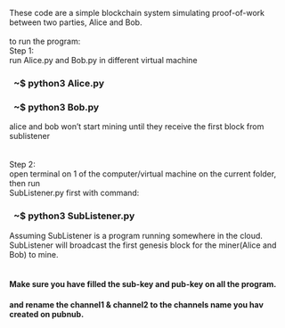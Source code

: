 These code are a simple blockchain system simulating proof-of-work between two parties, Alice and Bob.<br/>
<br/>
to run the program:<br/>
Step 1:<br/>
run Alice.py and Bob.py in different virtual machine<br/>
<h3>&nbsp; ~$ python3 Alice.py<br/></h3>
<h3>&nbsp; ~$ python3 Bob.py<br/></h3>
alice and bob won’t start mining until they receive the first block from sublistener<br/>
<br/>
<br/>
Step 2:<br/>
open terminal on 1 of the computer/virtual machine on the current folder, then run<br/>
SubListener.py first with command:<br/>
<h3>&nbsp; ~$ python3 SubListener.py<br/></h3>
Assuming SubListener is a program running somewhere in the cloud.<br/>
SubListener will broadcast the first genesis block for the miner(Alice and Bob) to mine.<br/>
<br/>
<h4>Make sure you have filled the sub-key and pub-key on all the program.</h4><br.>
<h4>and rename the channel1 & channel2 to the channels name you hav created on pubnub.</h4>
